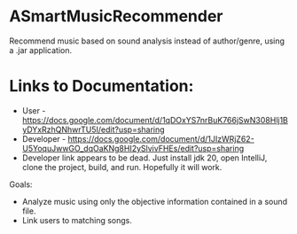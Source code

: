 # ASmartMusicRecommender
Recommend music based on sound analysis instead of author/genre, using a .jar application.

# Links to Documentation:
- User - https://docs.google.com/document/d/1qDOxYS7nrBuK766jSwN308Hlj1ByDYxRzhQNhwrTU5I/edit?usp=sharing
- Developer - https://docs.google.com/document/d/1JIzWRjZ62-U5YoquJwwGO_dqOaKNg8HI2ySlvivFHEs/edit?usp=sharing
- Developer link appears to be dead. Just install jdk 20, open IntelliJ, clone the project, build, and run. Hopefully it will work.

Goals:
- Analyze music using only the objective information contained in a sound file.
- Link users to matching songs.